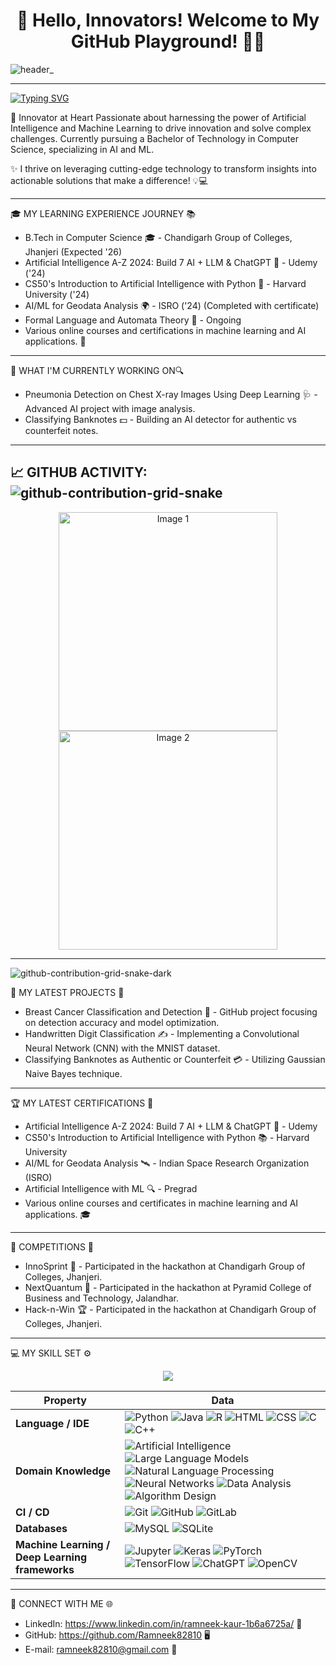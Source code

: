 <h1 align="center">🌟 Hello, Innovators! Welcome to My GitHub Playground! 🚀✨</h1>

![header_](https://github.com/user-attachments/assets/a3869a1b-ceac-4184-9d5a-34abc80e51ac)

---
[![Typing SVG](https://readme-typing-svg.demolab.com?font=Fira+Code&duration=4500&pause=900&width=435&lines=Hi+there!+%E2%9C%A8+I+am+Ramneek+Kaur+%E2%9C%A8;Welcome+to+my+profile!+%F0%9F%92%BB;Always+learning+new+things+%F0%9F%8F%86)](https://git.io/typing-svg)



🚀 Innovator at Heart
Passionate about harnessing the power of Artificial Intelligence and Machine Learning to drive innovation and solve complex challenges. Currently pursuing a Bachelor of Technology in Computer Science, specializing in AI and ML.

✨ I thrive on leveraging cutting-edge technology to transform insights into actionable solutions that make a difference! 💡💻

---

🎓 MY LEARNING EXPERIENCE JOURNEY 📚
- B.Tech in Computer Science 🎓 - Chandigarh Group of Colleges, Jhanjeri (Expected '26)
- Artificial Intelligence A-Z 2024: Build 7 AI + LLM & ChatGPT 🧠 - Udemy ('24)
- CS50's Introduction to Artificial Intelligence with Python 🍏 - Harvard University ('24)
- AI/ML for Geodata Analysis 🌍 - ISRO ('24) (Completed with certificate)
- Formal Language and Automata Theory 📖 - Ongoing
- Various online courses and certifications in machine learning and AI applications. 🎉
---


👷 WHAT I'M CURRENTLY WORKING ON🔍
- Pneumonia Detection on Chest X-ray Images Using Deep Learning 🩺 - Advanced AI project with image analysis. 
- Classifying Banknotes 💵 - Building an AI detector for authentic vs counterfeit notes.
---


📈 GITHUB ACTIVITY:
![github-contribution-grid-snake](https://github.com/user-attachments/assets/529240fc-34ce-4676-ab40-970f0592ae7a)
---



<p align="center">
  <img src="https://github.com/user-attachments/assets/8e702589-a806-45ac-9ee2-e24e47f5a958" width="350" alt="Image 1"/>
  <img src="https://github.com/user-attachments/assets/cc47406d-232e-4e09-bebb-944b8e57fc5d" width="350" alt="Image 2"/>
</p>

---
![github-contribution-grid-snake-dark](https://github.com/user-attachments/assets/a922d272-39ca-47fa-9103-383b221c4ede)




🌱 MY LATEST PROJECTS 🚀
- Breast Cancer Classification and Detection 🧬 - GitHub project focusing on detection accuracy and model optimization.
- Handwritten Digit Classification ✍️ - Implementing a Convolutional Neural Network (CNN) with the MNIST dataset.
- Classifying Banknotes as Authentic or Counterfeit 💳 - Utilizing Gaussian Naive Bayes technique.
---

🏆 MY LATEST CERTIFICATIONS 📜
- Artificial Intelligence A-Z 2024: Build 7 AI + LLM & ChatGPT 🥇 - Udemy
- CS50's Introduction to Artificial Intelligence with Python 📚 - Harvard University
- AI/ML for Geodata Analysis 🛰 - Indian Space Research Organization (ISRO)
- Artificial Intelligence with ML 🔍 - Pregrad
- Various online courses and certificates in machine learning and AI applications. 🎓
---

🥇 COMPETITIONS 🎉
- InnoSprint 🎊 - Participated in the hackathon at Chandigarh Group of Colleges, Jhanjeri.
- NextQuantum 🚀 - Participated in the hackathon at Pyramid College of Business and Technology, Jalandhar.
- Hack-n-Win 🏆 - Participated in the hackathon at Chandigarh Group of Colleges, Jhanjeri.
---

💻 MY SKILL SET ⚙️
<p align="center">
  <img src="https://img.shields.io/badge/TryHackMe-ramneek.kaur-0xD1.svg">
</p>

| **Property**                             | **Data**                                                                                                              |
|------------------------------------------|-----------------------------------------------------------------------------------------------------------------------|
| **Language / IDE**                       | ![Python](https://img.shields.io/badge/Python-3776AB?style=flat&logo=python&logoColor=white) ![Java](https://img.shields.io/badge/Java-ED8B00?style=flat&logo=java&logoColor=white) ![R](https://img.shields.io/badge/R-276DC3?style=flat&logo=r) ![HTML](https://img.shields.io/badge/HTML5-E34F26?style=flat&logo=html5&logoColor=white) ![CSS](https://img.shields.io/badge/CSS3-1572B6?style=flat&logo=css3&logoColor=white) ![C](https://img.shields.io/badge/C-A8B9CC?style=flat&logo=c) ![C++](https://img.shields.io/badge/C++-00599C?style=flat&logo=cplusplus) |
| **Domain Knowledge**                     | ![Artificial Intelligence](https://img.shields.io/badge/Artificial%20Intelligence-065535?style=flat) ![Large Language Models](https://img.shields.io/badge/Large%20Language%20Models-065535?style=flat) ![Natural Language Processing](https://img.shields.io/badge/Natural%20Language%20Processing-065535?style=flat) ![Neural Networks](https://img.shields.io/badge/Neural%20Networks-065535?style=flat) ![Data Analysis](https://img.shields.io/badge/Data%20Analysis-065535?style=flat) ![Algorithm Design](https://img.shields.io/badge/Algorithm%20Design-065535?style=flat) |
| **CI / CD**                              | ![Git](https://img.shields.io/badge/Git-F05032?style=flat&logo=git) ![GitHub](https://img.shields.io/badge/GitHub-181717?style=flat&logo=github) ![GitLab](https://img.shields.io/badge/GitLab-FC6D26?style=flat&logo=gitlab) |
| **Databases**                            | ![MySQL](https://img.shields.io/badge/MySQL-4479A1?style=flat&logo=mysql) ![SQLite](https://img.shields.io/badge/SQLite-003B57?style=flat&logo=sqlite) |
| **Machine Learning / Deep Learning frameworks** | ![Jupyter](https://img.shields.io/badge/Jupyter-FA743E?style=flat&logo=jupyter) ![Keras](https://img.shields.io/badge/Keras-D00000?style=flat&logo=keras&logoColor=white) ![PyTorch](https://img.shields.io/badge/PyTorch-EE4C2C?style=flat&logo=pytorch) ![TensorFlow](https://img.shields.io/badge/TensorFlow-FF6F00?style=flat&logo=tensorflow) ![ChatGPT](https://img.shields.io/badge/ChatGPT-00A693?style=flat) ![OpenCV](https://img.shields.io/badge/OpenCV-5C3EE8?style=flat&logo=opencv) |

---
🤝 CONNECT WITH ME 🌐
- LinkedIn: https://www.linkedin.com/in/ramneek-kaur-1b6a6725a/ 💼
- GitHub: https://github.com/Ramneek82810 🖥️
- E-mail: ramneek82810@gmail.com 📧
